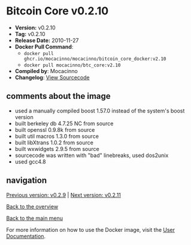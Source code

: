 # Bitcoin Core v0.2.10

- **Version:** v0.2.10
- **Tag:** v0.2.10
- **Release Date:** 2010-11-27
- **Docker Pull Command**:
  - `docker pull ghcr.io/mocacinno/mocacinno/bitcoin_core_docker:v2.10`
  - `docker pull mocacinno/btc_core:v2.10`
- **Compiled by**: Mocacinno
- **Changelog**: [View Sourcecode](https://github.com/bitcoin/bitcoin/tree/v0.2.10)

## comments about the image

- used a manually compiled boost 1.57.0 instead of the system's boost version
- built berkeley db 4.7.25 NC from source
- built openssl 0.9.8k from source
- built util macros 1.3.0 from source
- built libXtrans 1.0.2 from source
- built wxwidgets 2.9.5 from source
- sourcecode was written with "bad" linebreaks, used dos2unix
- used gcc4.8

## navigation

[Previous version: v0.2.9](./v2.9.md) | [Next version: v0.2.11](./v2.11.md)

[Back to the overview](./Readme.md)

[Back to the main menu](../Readme.md)

For more information on how to use the Docker image, visit the [User Documentation](../userdocs/Readme.md).

